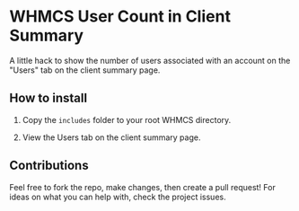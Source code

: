 # WHMCS User Count in Client Summary

A little hack to show the number of users associated with an account on the "Users" tab on the client
summary page.



## How to install

1. Copy the ```includes``` folder to your root WHMCS directory.

2. View the Users tab on the client summary page.



## Contributions

Feel free to fork the repo, make changes, then create a pull request! For ideas on what you can help with, check the project issues.